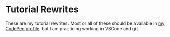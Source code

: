 # Tutorial Rewrites

These are my tutorial rewrites. Most or all of these should be available in [my CodePen profile](https://codepen.io/bgbraithwaite/), but I am practicing working in VSCode and git.
